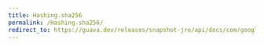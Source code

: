 ```yaml
---
title: Hashing.sha256
permalink: /Hashing.sha256/
redirect_to: https://guava.dev/releases/snapshot-jre/api/docs/com/google/common/hash/Hashing.html#sha256--
---
```

